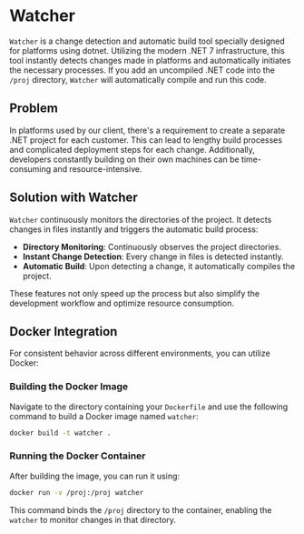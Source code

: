 # Watcher

`Watcher` is a change detection and automatic build tool specially designed for platforms using dotnet. Utilizing the modern .NET 7 infrastructure, this tool instantly detects changes made in platforms and automatically initiates the necessary processes. If you add an uncompiled .NET code into the `/proj` directory, `Watcher` will automatically compile and run this code.

## Problem

In platforms used by our client, there's a requirement to create a separate .NET project for each customer. This can lead to lengthy build processes and complicated deployment steps for each change. Additionally, developers constantly building on their own machines can be time-consuming and resource-intensive.

## Solution with Watcher

`Watcher` continuously monitors the directories of the project. It detects changes in files instantly and triggers the automatic build process:

- **Directory Monitoring**: Continuously observes the project directories.
- **Instant Change Detection**: Every change in files is detected instantly.
- **Automatic Build**: Upon detecting a change, it automatically compiles the project.

These features not only speed up the process but also simplify the development workflow and optimize resource consumption.

## Docker Integration

For consistent behavior across different environments, you can utilize Docker:

### Building the Docker Image

Navigate to the directory containing your `Dockerfile` and use the following command to build a Docker image named `watcher`:

```bash
docker build -t watcher .
```

### Running the Docker Container

After building the image, you can run it using:

```bash
docker run -v /proj:/proj watcher
```

This command binds the `/proj` directory to the container, enabling the `watcher` to monitor changes in that directory.

